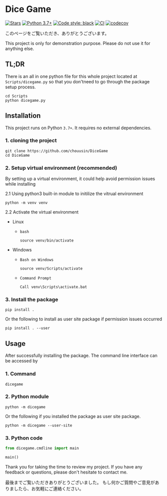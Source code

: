 # Dice Game

[![Stars](https://img.shields.io/github/stars/chouusin/DiceGame.svg?logo=github)](https://github.com/chouusin/DiceGame)
[![Python 3.7+](https://img.shields.io/badge/python-3.7+-blue.svg)](https://www.python.org/downloads/release/python-370/)
[![Code style: black](https://img.shields.io/badge/code%20style-black-000000.svg)](https://github.com/psf/black)
[![CI](https://github.com/chouusin/DiceGame/actions/workflows/ci.yml/badge.svg)](https://github.com/chouusin/DiceGame/actions/workflows/ci.yml)
[![codecov](https://codecov.io/github/chouusin/DiceGame/branch/main/graph/badge.svg?token=tkq655ROg3)](https://app.codecov.io/github/chouusin/DiceGame)

このページをご覧いただき、ありがとうございます。

This project is only for demonstration purpose. Please do not use it for anything else.

## TL;DR

There is an all in one python file for this whole project located at `Scripts/dicegame.py` so that you don'tneed to go through the package setup process.

```
cd Scripts
python dicegame.py
```

## Installation

This project runs on Python `3.7+`. It requires no external dependencies.

### 1. cloning the project

```
git clone https://github.com/chouusin/DiceGame
cd DiceGame
```

### 2. Setup virtual environment (recommended)

By setting up a virtual environment, it could help avoid permission issues while installing

2.1 Using python3 built-in module to initilize the vitrual environment

```
python -m venv venv
```

2.2 Activate the virtual environment

-   Linux

    -   `bash`
        ```
        source venv/bin/activate
        ```

-   Windows

    -   `Bash on Windows`

        ```
        source venv/Scripts/activate
        ```

    -   `Command Prompt`

        ```
        Call venv\Scripts\activate.bat
        ```

### 3. Install the package

```
pip install .
```

Or the following to install as user site package if permission issues occurred

```
pip install . --user
```

## Usage

After successfully installing the package. The command line interface can be accessed by

### 1. Command

```
dicegame
```

### 2. Python module

```
python -m dicegame
```

Or the following if you installed the package as user site package.

```
python -m dicegame --user-site
```

### 3. Python code

```python
from dicegame.cmdline import main

main()
```

Thank you for taking the time to review my project.
If you have any feedback or questions, please don't hesitate to contact me.

最後までご覧いただきありがとうございました。
もし何かご質問やご意見がありましたら、お気軽にご連絡ください。
